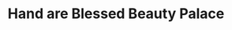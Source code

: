 ---
title: "Hand are Blessed Beauty Palace"
url: /accra/hand-are-blessed-beauty-palace/
shop: Friseur
---